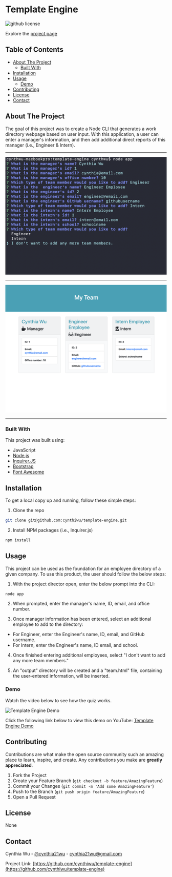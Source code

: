 # Template Engine

![github license](https://img.shields.io/badge/license-MIT-yellow.svg)

Explore the [project page](https://github.com/cynthiwu/template-engine)

## Table of Contents
- [About The Project](#about-the-project)
    - [Built With](#built-with)
- [Installation](#installation)
- [Usage](#usage)
  - [Demo](#demo)
- [Contributing](#contributing)
- [License](#license)
- [Contact](#contact)


## About The Project

The goal of this project was to create a Node CLI that generates a work directory webpage based on user input. With this application, a user can enter a manager's information, and then add additional direct reports of this manager (i.e., Engineer & Intern).

<hr>

![CLI Snapshot](./assets/cli.png)

<hr>

![Directory Snapshot](./assets/directory.png)

<hr>

### Built With

This project was built using:

* JavaScript
* [Node.js](https://nodejs.org/api/fs.html)
* [Inquirer.JS](https://www.npmjs.com/package/inquirer)
* [Bootstrap](https://getbootstrap.com/)
* [Font Awesome](https://fontawesome.com/)

## Installation

To get a local copy up and running, follow these simple steps:

1. Clone the repo
```sh
git clone git@github.com:cynthiwu/template-engine.git 
```

2. Install NPM packages (i.e., Inquirer.js)
```sh
npm install
```

## Usage

This project can be used as the foundation for an employee directory of a given company. To use this product, the user should follow the below steps:

1. With the project director open, enter the below prompt into the CLI:

```sh
node app
```

2. When prompted, enter the manager's name, ID, email, and office number. 

3. Once manager information has been entered, select an additional employee to add to the directory:
  - For Engineer, enter the Engineer's name, ID, email, and GitHub username.
  - For Intern, enter the Engineer's name, ID email, and school.

4. Once finished entering additional employees, select "I don't want to add any more team members."

5. An "output" directory will be created and a "team.html" file, containing the user-entered information, will be inserted. 

### Demo

Watch the video below to see how the quiz works.

![Template Engine Demo](./assets/template-engine.gif)

Click the following link below to view this demo on YouTube:
[Template Engine Demo](https://youtu.be/8mVkqX1YHsw)

## Contributing

Contributions are what make the open source community such an amazing place to  learn, inspire, and create. Any contributions you make are **greatly appreciated**.

1. Fork the Project
2. Create your Feature Branch (`git checkout -b feature/AmazingFeature`)
3. Commit your Changes (`git commit -m 'Add some AmazingFeature'`)
4. Push to the Branch (`git push origin feature/AmazingFeature`)
5. Open a Pull Request

## License

None

## Contact

Cynthia Wu - [@cynthia21wu](https://twitter.com/cynthia21wu) - cynthia21wu@gmail.com

Project Link: [https://github.com/cynthiwu/template-engine](https://github.com/cynthiwu/template-engine)

